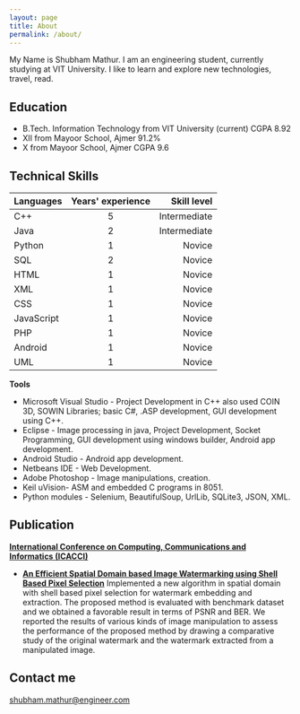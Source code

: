 ```yaml
---
layout: page
title: About
permalink: /about/
---
```


My Name is Shubham Mathur. I am an engineering student, currently studying at VIT University. I like to learn and explore new technologies, travel, read.

## Education

* B.Tech. Information Technology from VIT University (current) CGPA 8.92
* XII from Mayoor School, Ajmer  91.2%
* X from Mayoor School, Ajmer  CGPA 9.6


## Technical Skills

 **Languages**  | **Years' experience** |**Skill level**
 ---|:---:| ---:
 C++| 5 | Intermediate 
 Java| 2 | Intermediate 
 Python| 1 | Novice
 SQL| 2 | Novice 
 HTML| 1 | Novice
 XML| 1 | Novice
 CSS| 1 | Novice
 JavaScript| 1 | Novice
 PHP|1|Novice
 Android| 1 | Novice 
 UML| 1 | Novice 


 
 **Tools**
 
* Microsoft Visual Studio - Project Development in C++ also used COIN 3D, SOWIN Libraries; basic C#, .ASP development, GUI development using C++.
* Eclipse - Image processing in java, Project Development, Socket Programming, GUI development using windows builder, Android app development.
* Android Studio - Android app development.
* Netbeans IDE - Web Development.
* Adobe Photoshop - Image manipulations, creation.
* Keil uVision- ASM and embedded C programs in 8051.
* Python modules - Selenium, BeautifulSoup, UrlLib, SQLite3, JSON, XML.
 
  
 
## Publication

[**International Conference on Computing, Communications and Informatics (ICACCI)**](http://icacci-conference.org/2016/)
* [**An Efficient Spatial Domain based Image Watermarking using Shell Based Pixel Selection**](http://ieeexplore.ieee.org/document/7732468/) 
Implemented a new algorithm in spatial domain with shell based pixel selection for watermark embedding and extraction. 
The proposed method is evaluated with benchmark dataset and we obtained a favorable result in terms of PSNR
and BER. We reported the results of various kinds of image manipulation to
assess the performance of the proposed method by drawing a comparative
study of the original watermark and the watermark extracted from a
manipulated image.


## Contact me

[shubham.mathur@engineer.com](mailto:shubham.mathur@engineer.com)
